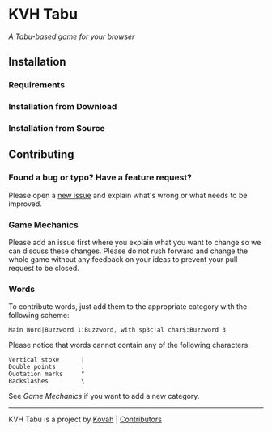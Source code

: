 # KVH Tabu

_A Tabu-based game for your browser_


## Installation

### Requirements

### Installation from Download


### Installation from Source


 
## Contributing

### Found a bug or typo? Have a feature request?

Please open a [new issue](https://github.com/Kovah/Tabu/issues/new) and explain what's wrong
or what needs to be improved.

### Game Mechanics

Please add an issue first where you explain what you want to change so we can discuss these changes.
Please do not rush forward and change the whole game without any feedback on your ideas to prevent
your pull request to be closed.

### Words

To contribute words, just add them to the appropriate category with the following scheme:

    Main Word|Buzzword 1:Buzzword, with sp3c!al char$:Buzzword 3

Please notice that words cannot contain any of the following characters:

    Vertical stoke      |
    Double points       :
    Quotation marks     "
    Backslashes         \

See _Game Mechanics_ if you want to add a new category.


---

KVH Tabu is a project by [Kovah](https://kovah.de) | [Contributors](https://github.com/Kovah/Tabu/graphs/contributors)

